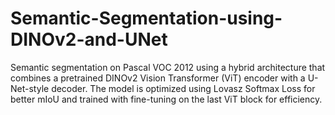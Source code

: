 # Semantic-Segmentation-using-DINOv2-and-UNet
Semantic segmentation on Pascal VOC 2012 using a hybrid architecture that combines a pretrained DINOv2 Vision Transformer (ViT) encoder with a U-Net-style decoder. The model is optimized using Lovasz Softmax Loss for better mIoU and trained with fine-tuning on the last ViT block for efficiency.
